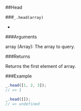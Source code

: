 ##Head

###`_.head(array)`

-

###Arguments

array (Array): The array to query.

###Returns

Returns the first element of array.


###Example

```javascript
_.head([1, 2, 3]);
// => 1

_.head([]);
// => undefined
```
